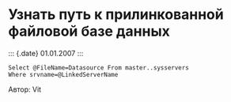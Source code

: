 Узнать путь к прилинкованной файловой базе данных
=================================================

::: {.date}
01.01.2007
:::

    Select @FileName=Datasource From master..sysservers
    Where srvname=@LinkedServerName

Автор: Vit
